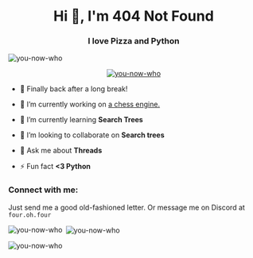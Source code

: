 <h1 align="center">Hi 👋, I'm 404 Not Found</h1>
<h3 align="center">I love Pizza and Python</h3>

<p align="left"> <img src="https://komarev.com/ghpvc/?username=you-now-who&label=Profile%20views&color=0e75b6&style=flat" alt="you-now-who" /> </p>

<p align="center"> <a href="https://github.com/ryo-ma/github-profile-trophy"><img src="https://github-profile-trophy.vercel.app/?username=you-now-who&title=MultiLanguage,Reposittories,Commits,Followers,PullRequest,Experience&theme=dracula" alt="you-now-who" /></a> </p>

- 👋 Finally back after a long break!

- 🔭 I’m currently working on [a chess engine.](https://github.com/You-now-Who/Cheddar)

- 🌱 I’m currently learning **Search Trees**

- 👯 I’m looking to collaborate on **Search trees**

- 💬 Ask me about **Threads**

- ⚡ Fun fact **<3 Python**

<h3 align="left">Connect with me:</h3>
  
  Just send me a good old-fashioned letter. Or message me on Discord at `four.oh.four`

<p><img align="left" src="https://github-readme-stats.vercel.app/api/top-langs?username=you-now-who&show_icons=true&locale=en&layout=compact&theme=dracula&combine_all_yearly_contributions=true" alt="you-now-who" /></p>

<p>&nbsp;<img align="center" src="https://github-readme-stats.vercel.app/api?username=you-now-who&show_icons=true&locale=en&theme=dracula&combine_all_yearly_contributions=true" alt="you-now-who" /></p>

<p><img align="center" src="https://github-readme-streak-stats.herokuapp.com/?user=you-now-who&theme=dracula&combine_all_yearly_contributions=true" alt="you-now-who" /></p>
